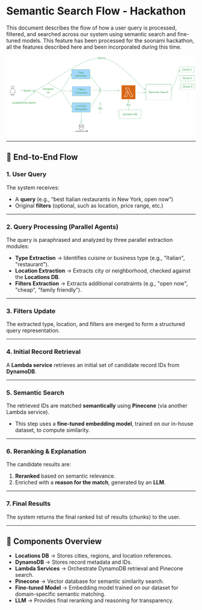 # Semantic Search Flow - Hackathon

This document describes the flow of how a user query is processed, filtered, and searched across our system using semantic search and fine-tuned models.  This feature has been processed for the soonami hackathon, all the features described here and been incorporated during this time.


![Architecture Diagram](./images/flow.png)

---

## 🔄 End-to-End Flow

### 1. User Query
The system receives:
- A **query** (e.g., “best Italian restaurants in New York, open now”)  
- Original **filters** (optional, such as location, price range, etc.)  

---

### 2. Query Processing (Parallel Agents)
The query is paraphrased and analyzed by three parallel extraction modules:

- **Type Extraction** → Identifies cuisine or business type (e.g., "Italian", "restaurant").  
- **Location Extraction** → Extracts city or neighborhood, checked against the **Locations DB**.  
- **Filters Extraction** → Extracts additional constraints (e.g., "open now", "cheap", "family friendly").  

---

### 3. Filters Update
The extracted type, location, and filters are merged to form a structured query representation.  

---

### 4. Initial Record Retrieval
A **Lambda service** retrieves an initial set of candidate record IDs from **DynamoDB**.  

---

### 5. Semantic Search
The retrieved IDs are matched **semantically** using **Pinecone** (via another Lambda service).  
- This step uses a **fine-tuned embedding model**, trained on our in-house dataset, to compute similarity.  

---

### 6. Reranking & Explanation
The candidate results are:  
1. **Reranked** based on semantic relevance.  
2. Enriched with a **reason for the match**, generated by an **LLM**.  

---

### 7. Final Results
The system returns the final ranked list of results (chunks) to the user.  

---

## 📌 Components Overview
- **Locations DB** → Stores cities, regions, and location references.  
- **DynamoDB** → Stores record metadata and IDs.  
- **Lambda Services** → Orchestrate DynamoDB retrieval and Pinecone search.  
- **Pinecone** → Vector database for semantic similarity search.  
- **Fine-tuned Model** → Embedding model trained on our dataset for domain-specific semantic matching.  
- **LLM** → Provides final reranking and reasoning for transparency.  
